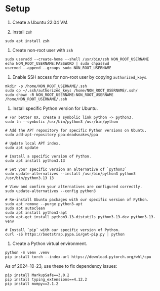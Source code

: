 # Setup

1. Create a Ubuntu 22.04 VM.

1. Install `zsh`

```
sudo apt install zsh
```

1. Create non-root user with `zsh`

```
sudo useradd --create-home --shell /usr/bin/zsh NON_ROOT_USERNAME
echo NON_ROOT_USERNAME:PASSWORD | sudo chpasswd
usermod --append --groups sudo NON_ROOT_USERNAME
```

1. Enable SSH access for non-root user by copying `authorized_keys`.

```
mkdir -p /home/NON_ROOT_USERNAME/.ssh
sudo cp ~/.ssh/authorized_keys /home/NON_ROOT_USERNAME/.ssh/
sudo chown -R NON_ROOT_USERNAME:NON_ROOT_USERNAME /home/NON_ROOT_USERNAME/.ssh
```

1. Install specific Python version for Ubuntu.

```
# For better UX, create a symbolic link python -> python3.
sudo ln --symbolic /usr/bin/python3 /usr/bin/python

# Add the APT repository for specific Python versions on Ubuntu.
sudo add-apt-repository ppa:deadsnakes/ppa

# Update local APT index.
sudo apt update

# Install a specific version of Python.
sudo apt install python3.13

# Set your specific version an alternative of `python3`
sudo update-alternatives --install /usr/bin/python3 python3 /usr/bin/python3.13 13

# View and confirm your alternatives are configured correctly.
sudo update-alternatives --config python3

# Re-install Ubuntu packages with our specific version of Python.
sudo apt remove --purge python3-apt
sudo apt autoclean
sudo apt install python3-apt
sudo apt-get install python3.13-distutils python3.13-dev python3.13-venv

# Install `pip` with our specific version of Python.
curl -sS https://bootstrap.pypa.io/get-pip.py | python
```

1. Create a Python virtual environment.

```
python -m venv .venv
pip install torch --index-url https://download.pytorch.org/whl/cpu
```

As of 2024-10-23, use these to fix dependency issues:
```
pip install MarkupSafe==3.0.2
pip install typing_extensions==4.12.2
pip install numpy==2.1.2 
```
